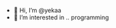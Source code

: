 - 👋 Hi, I’m @yekaa
- 👀 I’m interested in .. programming

<!---
yekaa/yekaa is a ✨ special ✨ repository because its `README.md` (this file) appears on your GitHub profile.
You can click the Preview link to take a look at your changes.
--->

